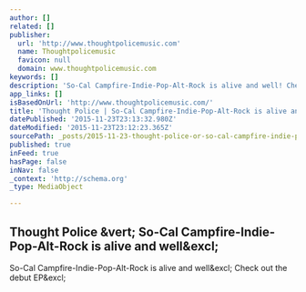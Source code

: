 ```yaml
---
author: []
related: []
publisher:
  url: 'http://www.thoughtpolicemusic.com'
  name: Thoughtpolicemusic
  favicon: null
  domain: www.thoughtpolicemusic.com
keywords: []
description: 'So-Cal Campfire-Indie-Pop-Alt-Rock is alive and well! Check out the debut EP!'
app_links: []
isBasedOnUrl: 'http://www.thoughtpolicemusic.com/'
title: 'Thought Police | So-Cal Campfire-Indie-Pop-Alt-Rock is alive and well!'
datePublished: '2015-11-23T23:13:32.980Z'
dateModified: '2015-11-23T23:12:23.365Z'
sourcePath: _posts/2015-11-23-thought-police-or-so-cal-campfire-indie-pop-alt-rock-is-alive.md
published: true
inFeed: true
hasPage: false
inNav: false
_context: 'http://schema.org'
_type: MediaObject

---
```

<article style=""><h1>Thought Police &amp;vert; So-Cal Campfire-Indie-Pop-Alt-Rock is alive and well&amp;excl;</h1><p>So-Cal Campfire-Indie-Pop-Alt-Rock is alive and well&amp;excl; Check out the debut EP&amp;excl;</p></article>